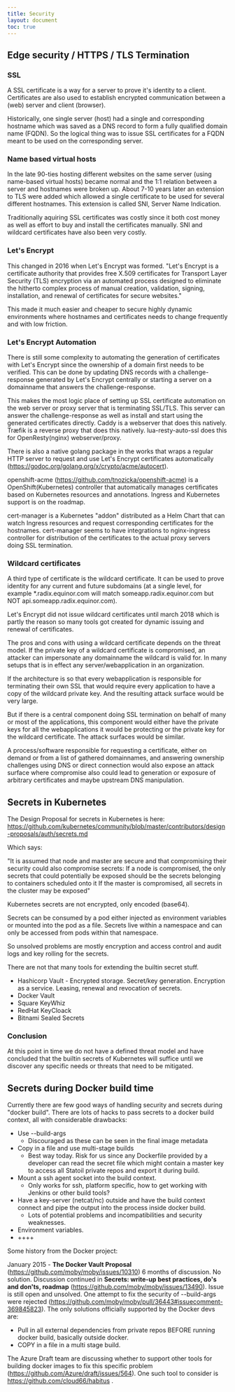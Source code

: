 ```yaml
---
title: Security
layout: document
toc: true
---
```


## Edge security / HTTPS / TLS Termination

### SSL

A SSL certificate is a way for a server to prove it's identity to a client. Certificates are also used to establish encrypted communication between a (web) server and client (browser).

Historically, one single server (host) had a single and corresponding hostname which was saved as a DNS record to form a fully qualified domain name (FQDN). So the logical thing was to issue SSL certificates for a FQDN meant to be used on the corresponding server.

### Name based virtual hosts

In the late 90-ties hosting different websites on the same server (using name-based virtual hosts) became normal and the 1:1 relation between a server and hostnames were broken up. About 7-10 years later an extension to TLS were added which allowed a single certificate to be used for several different hostnames. This extension is called SNI, Server Name Indication.

Traditionally aquiring SSL certificates was costly since it both cost money as well as effort to buy and install the certificates manually. SNI and wildcard certificates have also been very costly.

### Let's Encrypt

This changed in 2016 when Let's Encrypt was formed. "Let's Encrypt is a certificate authority that provides free X.509 certificates for Transport Layer Security (TLS) encryption via an automated process designed to eliminate the hitherto complex process of manual creation, validation, signing, installation, and renewal of certificates for secure websites."

This made it much easier and cheaper to secure highly dynamic environments where hostnames and certificates needs to change frequently and with low friction.

### Let's Encrypt Automation

There is still some complexity to automating the generation of certificates with Let's Encrypt since the ownership of a domain first needs to be verified. This can be done by updating DNS records with a challenge-response generated by Let's Encrypt centrally or starting a server on a domainname that answers the challenge-response.

This makes the most logic place of setting up SSL certificate automation on the web server or proxy server that is terminating SSL/TLS. This server can answer the challenge-response as well as install and start using the generated certificates directly. Caddy is a webserver that does this natively. Træfik is a reverse proxy that does this natively. lua-resty-auto-ssl does this for OpenResty(nginx) webserver/proxy. 

There is also a native golang package in the works that wraps a regular HTTP server to request and use Let's Encrypt certificates automatically (https://godoc.org/golang.org/x/crypto/acme/autocert).

openshift-acme (https://github.com/tnozicka/openshift-acme) is a OpenShift(Kubernetes) controller that automatically manages certificates based on Kubernetes resources and annotations. Ingress and Kubernetes support is on the roadmap. 

cert-manager is a Kubernetes "addon" distributed as a Helm Chart that can watch Ingress resources and request corresponding certificates for the hostnames. cert-manager seems to have integrations to nginx-ingress controller for distribution of the certificates to the actual proxy servers doing SSL termination.

### Wildcard certificates

A third type of certificate is the wildcard certificate. It can be used to prove identity for any current and future subdomains (at a single level, for example *.radix.equinor.com will match someapp.radix.equinor.com but NOT api.someapp.radix.equinor.com).

Let's Encrypt did not issue wildcard certificates until march 2018 which is partly the reason so many tools got created for dynamic issuing and renewal of certificates.

The pros and cons with using a wildcard certificate depends on the threat model. If the private key of a wildcard certificate is compromised, an attacker can impersonate any domainname the wildcard is valid for. In many setups that is in effect any server/webapplication in an organization.

If the architecture is so that every webapplication is responsible for terminating their own SSL that would require every application to have a copy of the wildcard private key. And the resulting attack surface would be very large.

But if there is a central component doing SSL termination on behalf of many or most of the applications, this component would either have the private keys for all the webapplications it would be protecting or the private key for the wildcard certificate. The attack surfaces would be similar.

A process/software responsible for requesting a certificate, either on demand or from a list of gathered domainnames, and answering ownership challenges using DNS or direct connection would also expose an attack surface where compromise also could lead to generation or exposure of arbitrary certificates and maybe upstream DNS manipulation.




## Secrets in Kubernetes
The Design Proposal for secrets in Kubernetes is here: https://github.com/kubernetes/community/blob/master/contributors/design-proposals/auth/secrets.md

Which says:

"It is assumed that node and master are secure and that compromising their security could also compromise secrets:
If a node is compromised, the only secrets that could potentially be exposed should be the secrets belonging to containers scheduled onto it If the master is compromised, all secrets in the cluster may be exposed"

Kubernetes secrets are not encrypted, only encoded (base64).

Secrets can be consumed by a pod either injected as environment variables or mounted into the pod as a file. Secrets live within a namespace and can only be accessed from pods within that namespace.

So unsolved problems are mostly encryption and access control and audit logs and key rolling for the secrets.

There are not that many tools for extending the builtin secret stuff.
  * Hashicorp Vault - Encrypted storage. Secret/key generation. Encryption as a service. Leasing, renewal and revocation of secrets.
  * Docker Vault
  * Square KeyWhiz
  * RedHat KeyCloack
  * Bitnami Sealed Secrets

### Conclusion

At this point in time we do not have a defined threat model and have concluded that the builtin secrets of Kubernetes will suffice until we discover any specific needs or threats that need to be mitigated.

## Secrets during Docker build time

Currently there are few good ways of handling security and secrets during "docker build". There are lots of hacks to pass secrets to a docker build context, all with considerable drawbacks:
  - Use --build-args
    - Discouraged as these can be seen in the final image metadata
  - Copy in a file and use multi-stage builds
    - Best way today. Risk for us since any Dockerfile provided by a developer can read the secret file which might contain a master key to access all Statoil private repos and export it during build.
  - Mount a ssh agent socket into the build context.
    - Only works for ssh, platform specific, how to get working with Jenkins or other build tools?
  - Have a key-server (netcat/nc) outside and have the build context connect and pipe the output into the process inside docker build.
    - Lots of potential problems and incompatibilities and security weaknesses.
  - Environment variables.
  - ++++

Some history from the Docker project:

January 2015 - **The Docker Vault Proposal** (https://github.com/moby/moby/issues/10310)
6 months of discussion. No solution. Discussion continued in **Secrets: write-up best practices, do's and don'ts, roadmap** (https://github.com/moby/moby/issues/13490). Issue is still open and unsolved. One attempt to fix the security of --build-args were rejected (https://github.com/moby/moby/pull/36443#issuecomment-369845823). The only solutions officially supported by the Docker devs are:
  - Pull in all external dependencies from private repos BEFORE running docker build, basically outside docker.
  - COPY in a file in a multi stage build.

The Azure Draft team are discussing whether to support other tools for building docker images to fix this specific problem (https://github.com/Azure/draft/issues/564). One such tool to consider is https://github.com/cloud66/habitus .